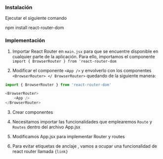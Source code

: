 ### Instalación

Ejecutar el siguiente comando

npm install react-router-dom

### Implementación
1. Importar React Router en `main.jsx` para que se encuentre disponible en cualquier parte de la aplicación.
Para ello, importamos el componente 
`import { BrowserRouter } from 'react-router-dom`

2. Modificar el componente `<App />` y envolverlo con los componentes `<BrowserRouter> </ BrowserRouter>` quedando de la siguiente manera:
```javascript
import { BrowserRouter } from 'react-router-dom'

<BrowserRouter>
    <App />
</BrowserRouter>
```
3. Crear componentes

4. Necesitamos importar las funcionalidades que emplearemos `Route` y `Routes` dentro del archivo App.jsx

5. Modificamos App.jsx para implementar Router y routes

6. Para evitar etiquetas de anclaje <a></a>, vamos a ocupar una funcionalidad de react router llamada `{link}`